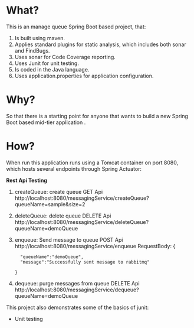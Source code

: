 # What?

This is an manage queue  Spring Boot based project, that:

1. Is built using maven.
2. Applies standard  plugins for static analysis, which includes both sonar and FindBugs.
3. Uses sonar for Code Coverage reporting.
4. Uses Junit for unit testing.
5. Is coded in the Java language.
6. Uses application.properties for application configuration.

# Why?

So that there is a starting point for anyone that wants to build a new Spring Boot based mid-tier application .


# How?

When run this application runs using a Tomcat container on port 8080, which hosts several endpoints through Spring Actuator:


**Rest Api Testing**
1. createQueue: create queue 
	GET Api
	http://localhost:8080/messagingService/createQueue?queueName=sample&size=2
	
2. deleteQueue: delete queue 
	DELETE Api
	http://localhost:8080/messagingService/deleteQueue?queueName=demoQueue

3. enqueue: Send message to queue 
	POST Api
	http://localhost:8080/messagingService/enqueue
	RequestBody: 
		{
  
         "queueName":"demoQueue",
         "message":"Successfully sent message to rabbitmq"
  
       }
4. dequeue: purge  messages from queue 
	DELETE Api
	http://localhost:8080/messagingService/dequeue?queueName=demoQueue
	
	

This project also demonstrates some of the basics of junit:

* Unit testing 
